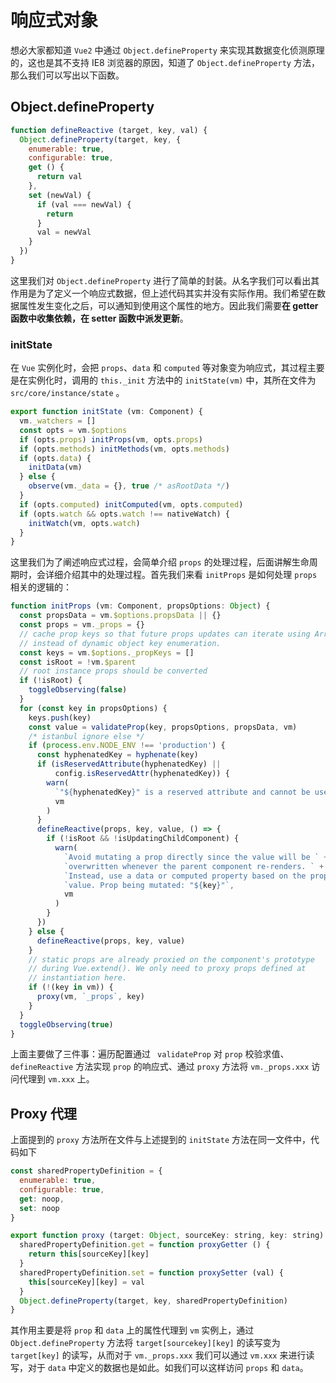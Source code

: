 # 响应式对象

想必大家都知道 `Vue2` 中通过 `Object.defineProperty` 来实现其数据变化侦测原理的，这也是其不支持 IE8 浏览器的原因，知道了 `Object.defineProperty` 方法，那么我们可以写出以下函数。

## Object.defineProperty

```js
function defineReactive (target, key, val) {
  Object.defineProperty(target, key, {
    enumerable: true,
    configurable: true,
    get () {
      return val
    },
    set (newVal) {
      if (val === newVal) {
        return
      }
      val = newVal
    }
  })
}
```

这里我们对 `Object.defineProperty` 进行了简单的封装。从名字我们可以看出其作用是为了定义一个响应式数据，但上述代码其实并没有实际作用。我们希望在数据属性发生变化之后，可以通知到使用这个属性的地方。因此我们需要**在 getter 函数中收集依赖，在 setter 函数中派发更新**。

### initState

在 `Vue` 实例化时，会把 `props`、`data` 和 `computed` 等对象变为响应式，其过程主要是在实例化时，调用的 `this._init` 方法中的 `initState(vm)` 中，其所在文件为 `src/core/instance/state` 。

```js
export function initState (vm: Component) {
  vm._watchers = []
  const opts = vm.$options
  if (opts.props) initProps(vm, opts.props)
  if (opts.methods) initMethods(vm, opts.methods)
  if (opts.data) {
    initData(vm)
  } else {
    observe(vm._data = {}, true /* asRootData */)
  }
  if (opts.computed) initComputed(vm, opts.computed)
  if (opts.watch && opts.watch !== nativeWatch) {
    initWatch(vm, opts.watch)
  }
}
```

这里我们为了阐述响应式过程，会简单介绍 `props` 的处理过程，后面讲解生命周期时，会详细介绍其中的处理过程。首先我们来看 `initProps` 是如何处理 `props` 相关的逻辑的：

```js
function initProps (vm: Component, propsOptions: Object) {
  const propsData = vm.$options.propsData || {}
  const props = vm._props = {}
  // cache prop keys so that future props updates can iterate using Array
  // instead of dynamic object key enumeration.
  const keys = vm.$options._propKeys = []
  const isRoot = !vm.$parent
  // root instance props should be converted
  if (!isRoot) {
    toggleObserving(false)
  }
  for (const key in propsOptions) {
    keys.push(key)
    const value = validateProp(key, propsOptions, propsData, vm)
    /* istanbul ignore else */
    if (process.env.NODE_ENV !== 'production') {
      const hyphenatedKey = hyphenate(key)
      if (isReservedAttribute(hyphenatedKey) ||
          config.isReservedAttr(hyphenatedKey)) {
        warn(
          `"${hyphenatedKey}" is a reserved attribute and cannot be used as component prop.`,
          vm
        )
      }
      defineReactive(props, key, value, () => {
        if (!isRoot && !isUpdatingChildComponent) {
          warn(
            `Avoid mutating a prop directly since the value will be ` +
            `overwritten whenever the parent component re-renders. ` +
            `Instead, use a data or computed property based on the prop's ` +
            `value. Prop being mutated: "${key}"`,
            vm
          )
        }
      })
    } else {
      defineReactive(props, key, value)
    }
    // static props are already proxied on the component's prototype
    // during Vue.extend(). We only need to proxy props defined at
    // instantiation here.
    if (!(key in vm)) {
      proxy(vm, `_props`, key)
    }
  }
  toggleObserving(true)
}
```

上面主要做了三件事：遍历配置通过 ` validateProp` 对 `prop` 校验求值、`defineReactive` 方法实现 `prop` 的响应式、通过 `proxy` 方法将 `vm._props.xxx` 访问代理到 `vm.xxx` 上。

## Proxy 代理

上面提到的 `proxy` 方法所在文件与上述提到的 `initState` 方法在同一文件中，代码如下

```js
const sharedPropertyDefinition = {
  enumerable: true,
  configurable: true,
  get: noop,
  set: noop
}

export function proxy (target: Object, sourceKey: string, key: string) {
  sharedPropertyDefinition.get = function proxyGetter () {
    return this[sourceKey][key]
  }
  sharedPropertyDefinition.set = function proxySetter (val) {
    this[sourceKey][key] = val
  }
  Object.defineProperty(target, key, sharedPropertyDefinition)
}
```

其作用主要是将 `prop` 和 `data` 上的属性代理到 `vm` 实例上，通过 `Object.defineProperty` 方法将 `target[sourcekey][key]` 的读写变为 `target[key]` 的读写，从而对于 `vm._props.xxx` 我们可以通过 `vm.xxx` 来进行读写，对于 `data` 中定义的数据也是如此。如我们可以这样访问 `props` 和 `data`。



